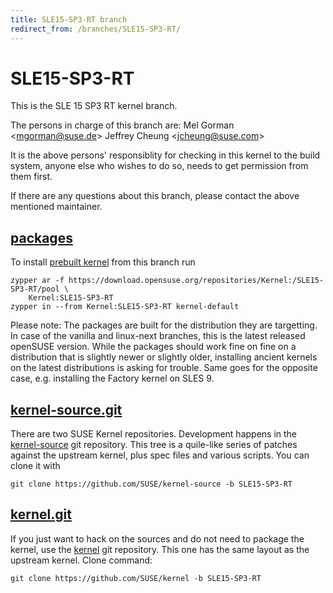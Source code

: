 ```yaml
---
title: SLE15-SP3-RT branch
redirect_from: /branches/SLE15-SP3-RT/
---
```

# SLE15-SP3-RT
This is the SLE 15 SP3 RT kernel branch.

The persons in charge of this branch are:
Mel Gorman <[mgorman@suse.de](mailto:mgorman@suse.de?subject=SLE15-SP3-RT%20branch)>
Jeffrey Cheung <[jcheung@suse.com](mailto:jcheung@suse.com?subject=SLE15-SP3-RT%20branch)>

It is the above persons' responsiblity for checking in this kernel to
the build system, anyone else who wishes to do so, needs to get
permission from them first.

If there are any questions about this branch, please contact the above
mentioned maintainer.


## [packages](https://download.opensuse.org/repositories/Kernel:/SLE15-SP3-RT)
To install
[prebuilt kernel](https://download.opensuse.org/repositories/Kernel:/SLE15-SP3-RT)
from this branch run

```
zypper ar -f https://download.opensuse.org/repositories/Kernel:/SLE15-SP3-RT/pool \
    Kernel:SLE15-SP3-RT
zypper in --from Kernel:SLE15-SP3-RT kernel-default
```

Please note: The packages are built for the distribution they are
targetting. In case of the vanilla and linux-next branches, this is the
latest released openSUSE version. While the packages should work fine on
fine on a distribution that is slightly newer or slightly older,
installing ancient kernels on the latest distributions is asking for
trouble. Same goes for the opposite case, e.g. installing the Factory
kernel on SLES 9.

## [kernel-source.git](https://github.com/SUSE/kernel-source/tree/SLE15-SP3-RT)
There are two SUSE Kernel repositories. Development happens in the
[kernel-source](https://github.com/SUSE/kernel-source/tree/SLE15-SP3-RT)
git repository. This tree is a quile-like series of patches against the
upstream kernel, plus spec files and various scripts. You can clone it
with

```
git clone https://github.com/SUSE/kernel-source -b SLE15-SP3-RT
```

## [kernel.git](https://github.com/SUSE/kernel/tree/SLE15-SP3-RT)
If you just want to hack on the sources and do not need to package the
kernel, use the [kernel](https://github.com/SUSE/kernel/tree/SLE15-SP3-RT)
git repository. This one has the same layout as the upstream kernel. Clone
command:

```
git clone https://github.com/SUSE/kernel -b SLE15-SP3-RT
```



